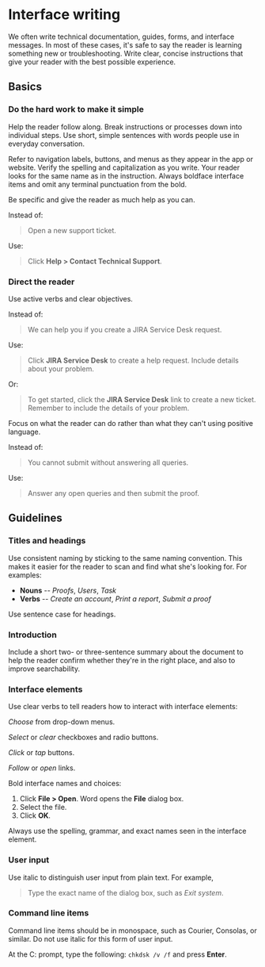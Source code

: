 Interface writing
=================

We often write technical documentation, guides, forms, and interface
messages. In most of these cases, it's safe to say the reader is
learning something new or troubleshooting. Write clear, concise
instructions that give your reader with the best possible experience.

Basics
------

### Do the hard work to make it simple

Help the reader follow along. Break instructions or processes down into
individual steps. Use short, simple sentences with words people use in
everyday conversation.

Refer to navigation labels, buttons, and menus as they appear in the app
or website. Verify the spelling and capitalization as you write. Your
reader looks for the same name as in the instruction. Always boldface
interface items and omit any terminal punctuation from the bold.

Be specific and give the reader as much help as you can.

Instead of:

> Open a new support ticket.

Use:

> Click **Help > Contact Technical Support**.

### Direct the reader

Use active verbs and clear objectives.

Instead of:

> We can help you if you create a JIRA Service Desk request.

Use:

> Click **JIRA Service Desk** to create a help request. Include details
> about your problem.

Or:

> To get started, click the **JIRA Service Desk** link to create a new
> ticket. Remember to include the details of your problem.

Focus on what the reader can do rather than what they
can't using positive language.

Instead of:

> You cannot submit without answering all queries.

Use:

> Answer any open queries and then submit the proof.

Guidelines
----------

### Titles and headings

Use consistent naming by sticking to the same naming convention. This
makes it easier for the reader to scan and find what she's looking for.
For examples:

-   **Nouns** -- *Proofs*, *Users*, *Task*
-   **Verbs** -- *Create an account*, *Print a report*, *Submit a proof*

Use sentence case for headings.

### Introduction

Include a short two- or three-sentence summary about the document to
help the reader confirm whether they're in the right place, and also to
improve searchability.

### Interface elements

Use clear verbs to tell readers how to interact with interface elements:

*Choose* from drop-down menus.

*Select* or *clear* checkboxes and radio buttons.

*Click* or *tap* buttons.

*Follow* or *open* links.

Bold interface names and choices:

1.  Click **File > Open**. Word opens the **File** dialog box.
2.  Select the file.
3.  Click **OK**.

Always use the spelling, grammar, and exact names seen in the interface
element.

### User input

Use italic to distinguish user input from plain text. For example,

> Type the exact name of the dialog box, such as *Exit system*.

### Command line items

Command line items should be in monospace, such as Courier, Consolas, or
similar. Do not use italic for this form of user input.

 At the C: prompt, type the following: ``chkdsk /v /f`` and press **Enter**.
